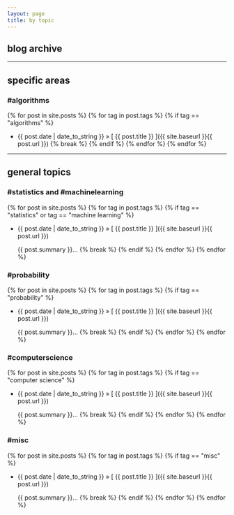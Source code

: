 ```yaml
---
layout: page
title: by topic
---
```


## blog archive

---

## specific areas

<!--### \#nonparametricbayes (BNP)

{% for post in site.posts %}
  {% for tag in post.tags %}
    {% if tag == "nonparametricbayes" %}
  * {{ post.date | date_to_string }} &raquo; [ {{ post.title }} ]({{ site.baseurl }}{{ post.url }})
    {% break %}
    {% endif %}
  {% endfor %}
{% endfor %}
-->

### \#algorithms

{% for post in site.posts %}
  {% for tag in post.tags %}
    {% if tag == "algorithms" %}
  * {{ post.date | date_to_string }} &raquo; [ {{ post.title }} ]({{ site.baseurl }}{{ post.url }})
    {% break %}
    {% endif %}
  {% endfor %}
{% endfor %}

---

## general topics



### \#statistics and \#machinelearning

{% for post in site.posts %}
  {% for tag in post.tags %}
    {% if tag == "statistics" or tag == "machine learning" %}
  * {{ post.date | date_to_string }} &raquo; [ {{ post.title }} ]({{ site.baseurl }}{{ post.url }})

     {{ post.summary }}...
    {% break %}
    {% endif %}
  {% endfor %}
{% endfor %}

### \#probability

{% for post in site.posts %}
  {% for tag in post.tags %}
    {% if tag == "probability" %}
  * {{ post.date | date_to_string }} &raquo; [ {{ post.title }} ]({{ site.baseurl }}{{ post.url }})

     {{ post.summary }}...
    {% break %}
    {% endif %}
  {% endfor %}
{% endfor %}

### \#computerscience

{% for post in site.posts %}
  {% for tag in post.tags %}
    {% if tag == "computer science" %}
  * {{ post.date | date_to_string }} &raquo; [ {{ post.title }} ]({{ site.baseurl }}{{ post.url }})

     {{ post.summary }}...
    {% break %}
    {% endif %}
  {% endfor %}
{% endfor %}

<!--### \#academics

{% for post in site.posts %}
  {% for tag in post.tags %}
    {% if tag == "academics" %}
  * {{ post.date | date_to_string }} &raquo; [ {{ post.title }} ]({{site.baseurl }}{{ post.url }})

     {{ post.summary }}...
    {% break %}
    {% endif %}
  {% endfor %}
{% endfor %}
-->

### \#misc

{% for post in site.posts %}
  {% for tag in post.tags %}
    {% if tag == "misc" %}
  * {{ post.date | date_to_string }} &raquo; [ {{ post.title }} ]({{ site.baseurl }}{{ post.url }})

     {{ post.summary }}...
    {% break %}
    {% endif %}
  {% endfor %}
{% endfor %}


